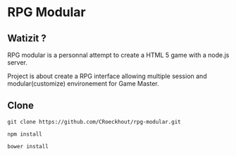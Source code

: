 # RPG Modular

## Watizit ?

RPG modular is a personnal attempt to create a HTML 5 game with a node.js server.

Project is about create a RPG interface allowing multiple session and modular(customize) environement for Game Master.

## Clone

`git clone https://github.com/CRoeckhout/rpg-modular.git`

`npm install`

`bower install`